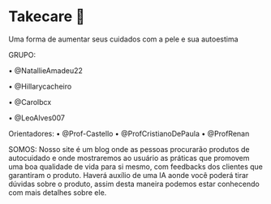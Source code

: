 # Takecare 👄
Uma forma de aumentar seus cuidados com a pele e sua autoestima 

  GRUPO:
  
• @NatallieAmadeu22

• @Hillarycacheiro

• @Carolbcx

• @LeoAlves007

  Orientadores:
• @Prof-Castello
• @ProfCristianoDePaula
• @ProfRenan

  SOMOS:
 Nosso site é um blog onde as pessoas procurarão produtos de autocuidado e onde mostraremos ao usuário as práticas que promovem uma boa qualidade de vida para si mesmo, com feedbacks dos clientes que garantiram o produto. Haverá auxílio de uma IA aonde você poderá tirar dúvidas sobre o produto, assim desta maneira podemos estar conhecendo com mais detalhes sobre ele.



